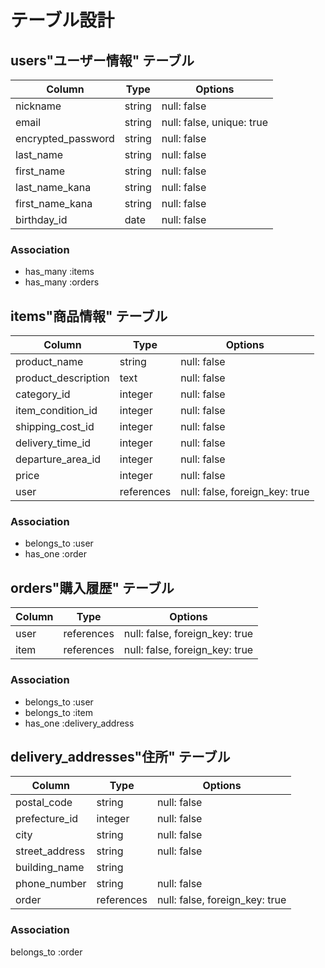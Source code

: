 # テーブル設計

## users"ユーザー情報" テーブル

| Column             | Type   | Options                   |
| ------------------ | ------ | ------------------------- |
| nickname           | string | null: false               |
| email              | string | null: false, unique: true |
| encrypted_password | string | null: false               |
| last_name          | string | null: false               |
| first_name         | string | null: false               |
| last_name_kana     | string | null: false               |
| first_name_kana    | string | null: false               |
| birthday_id        | date   | null: false               |

### Association
- has_many :items
- has_many :orders


## items"商品情報" テーブル

| Column              | Type      | Options                        |
| ------------------- | --------- | ------------------------------ |
| product_name        | string    | null: false                    |
| product_description | text      | null: false                    |
| category_id         | integer   | null: false                    |
| item_condition_id   | integer   | null: false                    |
| shipping_cost_id    | integer   | null: false                    |
| delivery_time_id    | integer   | null: false                    |
| departure_area_id   | integer   | null: false                    |
| price               | integer   | null: false                    |
| user                | references| null: false, foreign_key: true |

### Association
- belongs_to :user
- has_one    :order


## orders"購入履歴" テーブル

| Column         | Type       | Options                        |
| -------------- | ---------- | ------------------------------ |
| user           | references | null: false, foreign_key: true |
| item           | references | null: false, foreign_key: true |

### Association
- belongs_to :user
- belongs_to :item
- has_one    :delivery_address


## delivery_addresses"住所" テーブル

| Column         | Type       | Options                        |
| -------------- | ---------- | ------------------------------ |
| postal_code    | string     | null: false                    |
| prefecture_id  | integer    | null: false                    |
| city           | string     | null: false                    |
| street_address | string     | null: false                    |
| building_name  | string     |                                |
| phone_number   | string     | null: false                    |
| order          | references | null: false, foreign_key: true |

### Association
belongs_to :order




